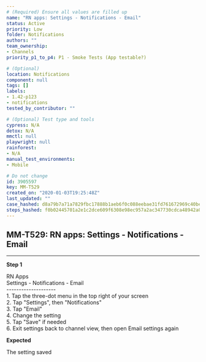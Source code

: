 ```yaml
---
# (Required) Ensure all values are filled up
name: "RN apps: Settings - Notifications - Email"
status: Active
priority: Low
folder: Notifications
authors: ""
team_ownership: 
- Channels
priority_p1_to_p4: P1 - Smoke Tests (App testable?)

# (Optional)
location: Notifications
component: null
tags: []
labels: 
- 1.42-p123
- notifications
tested_by_contributor: ""

# (Optional) Test type and tools
cypress: N/A
detox: N/A
mmctl: null
playwright: null
rainforest: 
- N/A
manual_test_environments: 
- Mobile

# Do not change
id: 3905597
key: MM-T529
created_on: "2020-01-03T19:25:48Z"
last_updated: ""
case_hashed: d8a79b7a71a7829fbc17888b1aeb6f0c088eebae31fd761672969c40be9862401b1e9585a5906bd3a5e7e52c4a1af6d6
steps_hashed: f0b02445701a2e1c2dce609f6308e98ec957a2ac347730cdca48942a07a8aea85676f7ed24a4d89487e7952af8eed43e
---
```


<!-- (Auto-generated) Based on frontmatter's "key" and "name" -->

## MM-T529: RN apps: Settings - Notifications - Email

---

**Step 1**

RN Apps\
Settings - Notifications - Email\
\--------------------\
1\. Tap the three-dot menu in the top right of your screen\
2\. Tap "Settings", then "Notifications"\
3\. Tap "Email"\
4\. Change the setting\
5\. Tap "Save" if needed\
6\. Exit settings back to channel view, then open Email settings again

**Expected**

The setting saved
